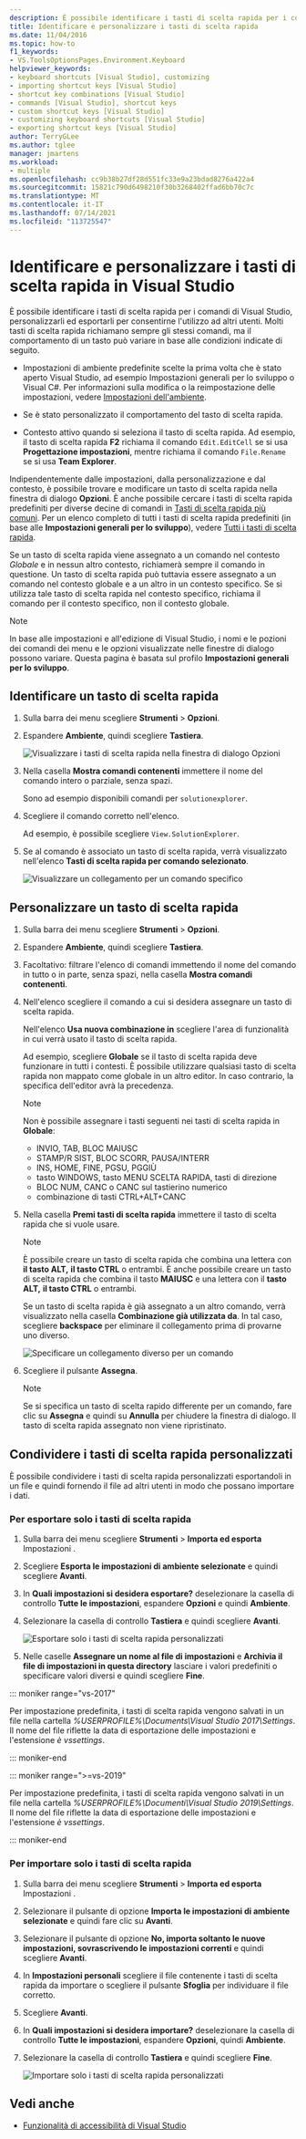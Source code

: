 ```yaml
---
description: È possibile identificare i tasti di scelta rapida per i comandi di Visual Studio, personalizzarli ed esportarli per consentirne l'utilizzo ad altri utenti.
title: Identificare e personalizzare i tasti di scelta rapida
ms.date: 11/04/2016
ms.topic: how-to
f1_keywords:
- VS.ToolsOptionsPages.Environment.Keyboard
helpviewer_keywords:
- keyboard shortcuts [Visual Studio], customizing
- importing shortcut keys [Visual Studio]
- shortcut key combinations [Visual Studio]
- commands [Visual Studio], shortcut keys
- custom shortcut keys [Visual Studio]
- customizing keyboard shortcuts [Visual Studio]
- exporting shortcut keys [Visual Studio]
author: TerryGLee
ms.author: tglee
manager: jmartens
ms.workload:
- multiple
ms.openlocfilehash: cc9b38b27df28d551fc33e9a23bdad8276a422a4
ms.sourcegitcommit: 15821c790d6498210f30b3268402ffad6bb70c7c
ms.translationtype: MT
ms.contentlocale: it-IT
ms.lasthandoff: 07/14/2021
ms.locfileid: "113725547"
---
```

# <a name="identify-and-customize-keyboard-shortcuts-in-visual-studio"></a>Identificare e personalizzare i tasti di scelta rapida in Visual Studio

È possibile identificare i tasti di scelta rapida per i comandi di Visual Studio, personalizzarli ed esportarli per consentirne l'utilizzo ad altri utenti. Molti tasti di scelta rapida richiamano sempre gli stessi comandi, ma il comportamento di un tasto può variare in base alle condizioni indicate di seguito.

- Impostazioni di ambiente predefinite scelte la prima volta che è stato aperto Visual Studio, ad esempio Impostazioni generali per lo sviluppo o Visual C#. Per informazioni sulla modifica o la reimpostazione delle impostazioni, vedere [Impostazioni dell'ambiente](environment-settings.md).

- Se è stato personalizzato il comportamento del tasto di scelta rapida.

- Contesto attivo quando si seleziona il tasto di scelta rapida. Ad esempio, il tasto di scelta rapida **F2** richiama il comando `Edit.EditCell` se si usa **Progettazione impostazioni**, mentre richiama il comando `File.Rename` se si usa **Team Explorer**.

Indipendentemente dalle impostazioni, dalla personalizzazione e dal contesto, è possibile trovare e modificare un tasto di scelta rapida nella finestra di dialogo **Opzioni**. È anche possibile cercare i tasti di scelta rapida predefiniti per diverse decine di comandi in [Tasti di scelta rapida più comuni](../ide/default-keyboard-shortcuts-in-visual-studio.md#popular). Per un elenco completo di tutti i tasti di scelta rapida predefiniti (in base alle **Impostazioni generali per lo sviluppo**), vedere [Tutti i tasti di scelta rapida](../ide/default-keyboard-shortcuts-in-visual-studio.md).

Se un tasto di scelta rapida viene assegnato a un comando nel contesto *Globale* e in nessun altro contesto, richiamerà sempre il comando in questione. Un tasto di scelta rapida può tuttavia essere assegnato a un comando nel contesto globale e a un altro in un contesto specifico. Se si utilizza tale tasto di scelta rapida nel contesto specifico, richiama il comando per il contesto specifico, non il contesto globale.

> [!NOTE]
> In base alle impostazioni e all'edizione di Visual Studio, i nomi e le pozioni dei comandi dei menu e le opzioni visualizzate nelle finestre di dialogo possono variare. Questa pagina è basata sul profilo **Impostazioni generali per lo sviluppo**.

## <a name="identify-a-keyboard-shortcut"></a>Identificare un tasto di scelta rapida

1. Sulla barra dei menu scegliere **Strumenti**  >  **Opzioni**.

2. Espandere **Ambiente**, quindi scegliere **Tastiera**.

   ![Visualizzare i tasti di scelta rapida nella finestra di dialogo Opzioni](../ide/media/optionskeyboard.png)

3. Nella casella **Mostra comandi contenenti** immettere il nome del comando intero o parziale, senza spazi.

   Sono ad esempio disponibili comandi per `solutionexplorer`.

4. Scegliere il comando corretto nell'elenco.

    Ad esempio, è possibile scegliere `View.SolutionExplorer`.

5. Se al comando è associato un tasto di scelta rapida, verrà visualizzato nell'elenco **Tasti di scelta rapida per comando selezionato**.

   ![Visualizzare un collegamento per un comando specifico](../ide/media/viewshortcut.png)

## <a name="customize-a-keyboard-shortcut"></a>Personalizzare un tasto di scelta rapida

1. Sulla barra dei menu scegliere **Strumenti**  >  **Opzioni**.

2. Espandere **Ambiente**, quindi scegliere **Tastiera**.

3. Facoltativo: filtrare l'elenco di comandi immettendo il nome del comando in tutto o in parte, senza spazi, nella casella **Mostra comandi contenenti**.

4. Nell'elenco scegliere il comando a cui si desidera assegnare un tasto di scelta rapida.

   Nell'elenco **Usa nuova combinazione in** scegliere l'area di funzionalità in cui verrà usato il tasto di scelta rapida.

   Ad esempio, scegliere **Globale** se il tasto di scelta rapida deve funzionare in tutti i contesti. È possibile utilizzare qualsiasi tasto di scelta rapida non mappato come globale in un altro editor. In caso contrario, la specifica dell'editor avrà la precedenza.

   > [!NOTE]
   > Non è possibile assegnare i tasti seguenti nei tasti di scelta rapida in **Globale**:
   >
   > - INVIO, TAB, BLOC MAIUSC
   > - STAMP/R SIST, BLOC SCORR, PAUSA/INTERR
   > - INS, HOME, FINE, PGSU, PGGIÙ
   > - tasto WINDOWS, tasto MENU SCELTA RAPIDA, tasti di direzione
   > - BLOC NUM, CANC o CANC sul tastierino numerico
   > - combinazione di tasti CTRL+ALT+CANC

6. Nella casella **Premi tasti di scelta rapida** immettere il tasto di scelta rapida che si vuole usare.

    > [!NOTE]
    > È possibile creare un tasto di scelta rapida che combina una lettera con **il tasto ALT,** **il tasto CTRL** o entrambi. È anche possibile creare un tasto di scelta rapida che combina il tasto **MAIUSC** e una lettera con il **tasto ALT,** **il tasto CTRL** o entrambi.

     Se un tasto di scelta rapida è già assegnato a un altro comando, verrà visualizzato nella casella **Combinazione già utilizzata da**. In tal caso, scegliere **backspace** per eliminare il collegamento prima di provarne uno diverso.

    ![Specificare un collegamento diverso per un comando](../ide/media/reassignshortcut.png)

7. Scegliere il pulsante **Assegna**.

    > [!NOTE]
    > Se si specifica un tasto di scelta rapido differente per un comando, fare clic su **Assegna** e quindi su **Annulla** per chiudere la finestra di dialogo. Il tasto di scelta rapida assegnato non viene ripristinato.

## <a name="share-custom-keyboard-shortcuts"></a>Condividere i tasti di scelta rapida personalizzati

È possibile condividere i tasti di scelta rapida personalizzati esportandoli in un file e quindi fornendo il file ad altri utenti in modo che possano importare i dati.

### <a name="to-export-only-keyboard-shortcuts"></a>Per esportare solo i tasti di scelta rapida

1. Sulla barra dei menu scegliere **Strumenti**  >  **Importa ed esporta** Impostazioni .

2. Scegliere **Esporta le impostazioni di ambiente selezionate** e quindi scegliere **Avanti**.

3. In **Quali impostazioni si desidera esportare?** deselezionare la casella di controllo **Tutte le impostazioni**, espandere **Opzioni** e quindi **Ambiente**.

4. Selezionare la casella di controllo **Tastiera** e quindi scegliere **Avanti**.

   ![Esportare solo i tasti di scelta rapida personalizzati](../ide/media/exportshortcuts.png)

5. Nelle caselle **Assegnare un nome al file di impostazioni** e **Archivia il file di impostazioni in questa directory** lasciare i valori predefiniti o specificare valori diversi e quindi scegliere **Fine**.

::: moniker range="vs-2017"

Per impostazione predefinita, i tasti di scelta rapida vengono salvati in un file nella cartella *%USERPROFILE%\Documents\Visual Studio 2017\Settings*. Il nome del file riflette la data di esportazione delle impostazioni e l'estensione *è vssettings*.

::: moniker-end

::: moniker range=">=vs-2019"

Per impostazione predefinita, i tasti di scelta rapida vengono salvati in un file nella cartella *%USERPROFILE%\Documenti\Visual Studio 2019\Settings*. Il nome del file riflette la data di esportazione delle impostazioni e l'estensione *è vssettings*.

::: moniker-end

### <a name="to-import-only-keyboard-shortcuts"></a>Per importare solo i tasti di scelta rapida

1. Sulla barra dei menu scegliere **Strumenti**  >  **Importa ed esporta** Impostazioni .

2. Selezionare il pulsante di opzione **Importa le impostazioni di ambiente selezionate** e quindi fare clic su **Avanti**.

3. Selezionare il pulsante di opzione **No, importa soltanto le nuove impostazioni, sovrascrivendo le impostazioni correnti** e quindi scegliere **Avanti**.

4. In **Impostazioni personali** scegliere il file contenente i tasti di scelta rapida da importare o scegliere il pulsante **Sfoglia** per individuare il file corretto.

5. Scegliere **Avanti**.

6. In **Quali impostazioni si desidera importare?** deselezionare la casella di controllo **Tutte le impostazioni**, espandere **Opzioni**, quindi **Ambiente**.

7. Selezionare la casella di controllo **Tastiera** e quindi scegliere **Fine**.

   ![Importare solo i tasti di scelta rapida personalizzati](../ide/media/importshortcuts.png)

## <a name="see-also"></a>Vedi anche

- [Funzionalità di accessibilità di Visual Studio](../ide/reference/accessibility-features-of-visual-studio.md)
